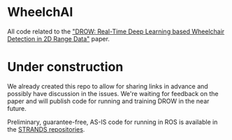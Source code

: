 # WheelchAI
All code related to the ["DROW: Real-Time Deep Learning based Wheelchair Detection in 2D Range Data"](http://arxiv.org/abs/1603.02636) paper.

# Under construction
We already created this repo to allow for sharing links in advance and possibly have discussion in the issues. We're waiting for feedback on the paper and will publish code for running and training DROW in the near future.

Preliminary, guarantee-free, AS-IS code for running in ROS is available in the [STRANDS repositories](https://github.com/strands-project/strands_perception_people/tree/indigo-devel/wheelchair_detector).
